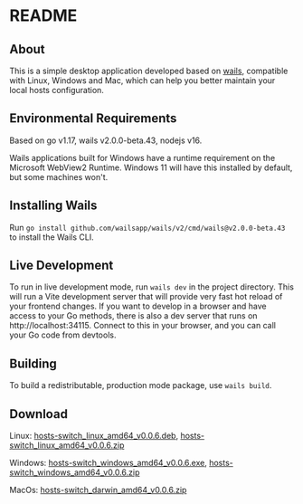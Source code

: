 # README

## About

This is a simple desktop application developed based on [wails](https://wails.io/), compatible with Linux, Windows and Mac, which can help you better maintain your local hosts configuration.

## Environmental Requirements
Based on go v1.17, wails v2.0.0-beta.43, nodejs v16. 

Wails applications built for Windows have a runtime requirement on the Microsoft WebView2 Runtime. Windows 11 will have this installed by default, but some machines won't.

## Installing Wails
Run `go install github.com/wailsapp/wails/v2/cmd/wails@v2.0.0-beta.43` to install the Wails CLI.

## Live Development

To run in live development mode, run `wails dev` in the project directory. This will run a Vite development
server that will provide very fast hot reload of your frontend changes. If you want to develop in a browser
and have access to your Go methods, there is also a dev server that runs on http://localhost:34115. Connect
to this in your browser, and you can call your Go code from devtools.

## Building

To build a redistributable, production mode package, use `wails build`.

## Download

Linux: [hosts-switch_linux_amd64_v0.0.6.deb](https://github.com/conkayyan/hosts-switch/releases/download/v0.0.6/hosts-switch_linux_amd64_v0.0.6.deb), [hosts-switch_linux_amd64_v0.0.6.zip](https://github.com/conkayyan/hosts-switch/releases/download/v0.0.6/hosts-switch_linux_amd64_v0.0.6.zip)

Windows: [hosts-switch_windows_amd64_v0.0.6.exe](https://github.com/conkayyan/hosts-switch/releases/download/v0.0.6/hosts-switch_windows_amd64_v0.0.6.exe), [hosts-switch_windows_amd64_v0.0.6.zip](https://github.com/conkayyan/hosts-switch/releases/download/v0.0.6/hosts-switch_windows_amd64_v0.0.6.zip)

MacOs: [hosts-switch_darwin_amd64_v0.0.6.zip](https://github.com/conkayyan/hosts-switch/releases/download/v0.0.6/hosts-switch_darwin_amd64_v0.0.6.zip)
